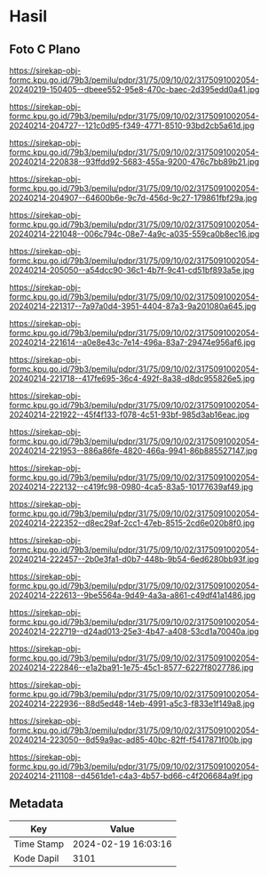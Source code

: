 # Hasil

## Foto C Plano

https://sirekap-obj-formc.kpu.go.id/79b3/pemilu/pdpr/31/75/09/10/02/3175091002054-20240219-150405--dbeee552-95e8-470c-baec-2d395edd0a41.jpg

https://sirekap-obj-formc.kpu.go.id/79b3/pemilu/pdpr/31/75/09/10/02/3175091002054-20240214-204727--121c0d95-f349-4771-8510-93bd2cb5a61d.jpg

https://sirekap-obj-formc.kpu.go.id/79b3/pemilu/pdpr/31/75/09/10/02/3175091002054-20240214-220838--93ffdd92-5683-455a-9200-476c7bb89b21.jpg

https://sirekap-obj-formc.kpu.go.id/79b3/pemilu/pdpr/31/75/09/10/02/3175091002054-20240214-204907--64600b6e-9c7d-456d-9c27-179861fbf29a.jpg

https://sirekap-obj-formc.kpu.go.id/79b3/pemilu/pdpr/31/75/09/10/02/3175091002054-20240214-221048--006c794c-08e7-4a9c-a035-559ca0b8ec16.jpg

https://sirekap-obj-formc.kpu.go.id/79b3/pemilu/pdpr/31/75/09/10/02/3175091002054-20240214-205050--a54dcc90-36c1-4b7f-9c41-cd51bf893a5e.jpg

https://sirekap-obj-formc.kpu.go.id/79b3/pemilu/pdpr/31/75/09/10/02/3175091002054-20240214-221317--7a97a0d4-3951-4404-87a3-9a201080a645.jpg

https://sirekap-obj-formc.kpu.go.id/79b3/pemilu/pdpr/31/75/09/10/02/3175091002054-20240214-221614--a0e8e43c-7e14-496a-83a7-29474e956af6.jpg

https://sirekap-obj-formc.kpu.go.id/79b3/pemilu/pdpr/31/75/09/10/02/3175091002054-20240214-221718--417fe695-36c4-492f-8a38-d8dc955826e5.jpg

https://sirekap-obj-formc.kpu.go.id/79b3/pemilu/pdpr/31/75/09/10/02/3175091002054-20240214-221922--45f4f133-f078-4c51-93bf-985d3ab16eac.jpg

https://sirekap-obj-formc.kpu.go.id/79b3/pemilu/pdpr/31/75/09/10/02/3175091002054-20240214-221953--886a86fe-4820-466a-9941-86b885527147.jpg

https://sirekap-obj-formc.kpu.go.id/79b3/pemilu/pdpr/31/75/09/10/02/3175091002054-20240214-222132--c419fc98-0980-4ca5-83a5-10177639af49.jpg

https://sirekap-obj-formc.kpu.go.id/79b3/pemilu/pdpr/31/75/09/10/02/3175091002054-20240214-222352--d8ec29af-2cc1-47eb-8515-2cd6e020b8f0.jpg

https://sirekap-obj-formc.kpu.go.id/79b3/pemilu/pdpr/31/75/09/10/02/3175091002054-20240214-222457--2b0e3fa1-d0b7-448b-9b54-6ed6280bb93f.jpg

https://sirekap-obj-formc.kpu.go.id/79b3/pemilu/pdpr/31/75/09/10/02/3175091002054-20240214-222613--9be5564a-9d49-4a3a-a861-c49df41a1486.jpg

https://sirekap-obj-formc.kpu.go.id/79b3/pemilu/pdpr/31/75/09/10/02/3175091002054-20240214-222719--d24ad013-25e3-4b47-a408-53cd1a70040a.jpg

https://sirekap-obj-formc.kpu.go.id/79b3/pemilu/pdpr/31/75/09/10/02/3175091002054-20240214-222846--e1a2ba91-1e75-45c1-8577-6227f8027786.jpg

https://sirekap-obj-formc.kpu.go.id/79b3/pemilu/pdpr/31/75/09/10/02/3175091002054-20240214-222936--88d5ed48-14eb-4991-a5c3-f833e1f149a8.jpg

https://sirekap-obj-formc.kpu.go.id/79b3/pemilu/pdpr/31/75/09/10/02/3175091002054-20240214-223050--8d59a9ac-ad85-40bc-82ff-f5417871f00b.jpg

https://sirekap-obj-formc.kpu.go.id/79b3/pemilu/pdpr/31/75/09/10/02/3175091002054-20240214-211108--d4561de1-c4a3-4b57-bd66-c4f206684a9f.jpg


## Metadata

| Key        | Value               |
| ---------- | ------------------- |
| Time Stamp | 2024-02-19 16:03:16 |
| Kode Dapil | 3101                |



